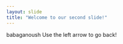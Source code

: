 ```yaml
---
layout: slide
title: "Welcome to our second slide!"
---
```

babaganoush
Use the left arrow to go back!
